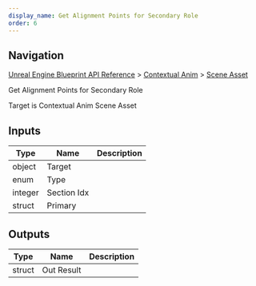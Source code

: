 ```yaml
---
display_name: Get Alignment Points for Secondary Role
order: 6
---
```

## Navigation

[Unreal Engine Blueprint API Reference](https://dev.epicgames.com/documentation/en-us/unreal-engine/BlueprintAPI) > [Contextual Anim](https://dev.epicgames.com/documentation/en-us/unreal-engine/BlueprintAPI/ContextualAnim) > [Scene Asset](https://dev.epicgames.com/documentation/en-us/unreal-engine/BlueprintAPI/ContextualAnim/SceneAsset)

Get Alignment Points for Secondary Role

Target is Contextual Anim Scene Asset

## Inputs

| Type | Name | Description |
| --- | --- | --- |
| object | Target |  |
| enum | Type |  |
| integer | Section Idx |  |
| struct | Primary |  |

## Outputs

| Type | Name | Description |
| --- | --- | --- |
| struct | Out Result |  |
